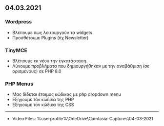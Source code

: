 ## 04.03.2021
### Wordpress
* Βλέπουμε πως λειτουργούν τα widgets
* Προσθέτουμε Plugins (πχ Newsletter)


### TinyMCE
* Βλέπουμε εκ νέου την εγκατάσταση. 
* Λύνουμε προβλήματα που δημιουργήθηκαν με την αναβάθμιση (σε ορισμένους) σε PHP 8.0

### PHP Menus
* Μας δίδεται έτοιμος κώδικας με php dropdown menu
* Εξηγούμε τον κώδικα της PHP
* Εξηγούμε τον κώδικα της CSS

- - - - 
* Video Files: %userprofile%\OneDrive\Camtasia-Captures\04-03-2021